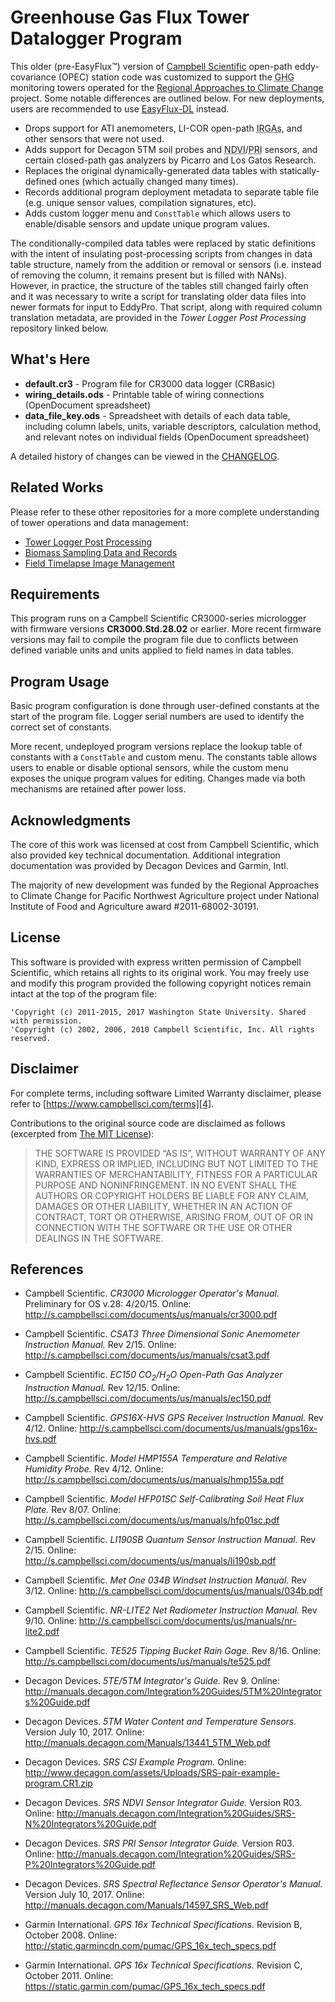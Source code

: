 # Greenhouse Gas Flux Tower Datalogger Program

This older (pre-EasyFlux&trade;) version of [Campbell Scientific][1] open-path eddy-covariance 
(OPEC) station code was customized to support the <abbr title="greenhouse gas">GHG</abbr>
monitoring towers operated for the [Regional Approaches to Climate Change][2]
project. Some notable differences are outlined below. For new deployments, users are
recommended to use [EasyFlux-DL][3] instead.

* Drops support for ATI anemometers, LI-COR open-path <abbr title="infrared gas
  analyzers">IRGAs</abbr>, and other sensors that were not used.
* Adds support for Decagon 5TM soil probes and <abbr title="Normalized Difference
  Vegetation Index">NDVI</abbr>/<abbr title="Photochemical Reflectance Index">PRI</abbr> 
  sensors, and certain closed-path gas analyzers by Picarro and Los Gatos Research.
* Replaces the original dynamically-generated data tables with statically-defined
  ones (which actually changed many times).
* Records additional program deployment metadata to separate table file (e.g. 
  unique sensor values, compilation signatures, etc).
* Adds custom logger menu and `ConstTable` which allows users to enable/disable 
  sensors and update unique program values.

The conditionally-compiled data tables were replaced by static definitions with
the intent of insulating post-processing scripts from changes in data table
structure, namely from the addition or removal or sensors (i.e. instead of
removing the column, it remains present but is filled with NANs). However, in
practice, the structure of the tables still changed fairly often and it was 
necessary to write a script for translating older data files into newer formats
for input to EddyPro. That script, along with required column translation metadata,
are provided in the *Tower Logger Post Processing* repository linked below.

## What's Here

* **default.cr3** - Program file for CR3000 data logger (CRBasic)
* **wiring_details.ods** - Printable table of wiring connections (OpenDocument spreadsheet)
* **data_file_key.ods** - Spreadsheet with details of each data table, including
  column labels, units, variable descriptors, calculation method, and relevant 
  notes on individual fields (OpenDocument spreadsheet)

A detailed history of changes can be viewed in the [CHANGELOG](CHANGELOG.md).

## Related Works

Please refer to these other repositories for a more complete understanding of
tower operations and data management:

* [Tower Logger Post Processing](https://github.com/wsular/reacchpna-eddyflux-processing)
* [Biomass Sampling Data and Records](https://github.com/wsular/reacchpna-eddyflux-biomass)
* [Field Timelapse Image Management](https://github.com/wsular/reacchpna-eddyflux-timelapse)

## Requirements

This program runs on a Campbell Scientific CR3000-series micrologger with firmware
versions **CR3000.Std.28.02** or earlier. More recent firmware versions may fail to 
compile the program file due to conflicts between defined variable units and units
applied to field names in data tables.

## Program Usage

Basic program configuration is done through user-defined constants at the start
of the program file. Logger serial numbers are used to identify the correct set
of constants.

More recent, undeployed program versions replace the lookup table of constants with a
`ConstTable` and custom menu. The constants table allows users to enable or disable 
optional sensors, while the custom menu exposes the unique program values for
editing. Changes made via both mechanisms are retained after power loss. 

## Acknowledgments

The core of this work was licensed at cost from Campbell Scientific, which also provided key technical documentation.
Additional integration documentation was provided by Decagon Devices and Garmin, Intl.

The majority of new development was funded by the Regional Approaches to Climate Change for Pacific Northwest Agriculture project under National Institute of Food and Agriculture award #2011-68002-30191.

## License

This software is provided with express written permission of Campbell Scientific, which
retains all rights to its original work. You may freely use and modify this program
provided the following copyright notices remain intact at the top of the program file:

````
'Copyright (c) 2011-2015, 2017 Washington State University. Shared with permission.
'Copyright (c) 2002, 2006, 2010 Campbell Scientific, Inc. All rights reserved.
````

## Disclaimer

For complete terms, including software Limited Warranty disclaimer, please refer to [https://www.campbellsci.com/terms][4]. 

Contributions to the original source code are disclaimed as follows (excerpted from
[The MIT License][5]): 

> THE SOFTWARE IS PROVIDED “AS IS”, WITHOUT WARRANTY OF ANY KIND, EXPRESS OR IMPLIED, INCLUDING BUT NOT LIMITED TO THE WARRANTIES OF MERCHANTABILITY, FITNESS FOR A PARTICULAR PURPOSE AND NONINFRINGEMENT. IN NO EVENT SHALL THE AUTHORS OR COPYRIGHT HOLDERS BE LIABLE FOR ANY CLAIM, DAMAGES OR OTHER LIABILITY, WHETHER IN AN ACTION OF CONTRACT, TORT OR OTHERWISE, ARISING FROM, OUT OF OR IN CONNECTION WITH THE SOFTWARE OR THE USE OR OTHER DEALINGS IN THE SOFTWARE.

## References

[1]: https://campbellsci.com
[2]: https://reacchpna.org
[3]: https://www.campbellsci.com/easyflux-dl
[4]: https://www.campbellsci.com/terms
[5]: http://www.opensource.org/licenses/MIT

* Campbell Scientific. *CR3000 Micrologger Operator's Manual.* Preliminary for OS v.28: 4/20/15.
  Online: <http://s.campbellsci.com/documents/us/manuals/cr3000.pdf>

* Campbell Scientific. *CSAT3 Three Dimensional Sonic Anemometer Instruction Manual.* Rev 2/15. 
  Online: <http://s.campbellsci.com/documents/us/manuals/csat3.pdf>

* Campbell Scientific. *EC150 CO<sub>2</sub>/H<sub>2</sub>O Open-Path Gas Analyzer Instruction Manual.* Rev 12/15.
  Online: <http://s.campbellsci.com/documents/us/manuals/ec150.pdf>

* Campbell Scientific. *GPS16X-HVS GPS Receiver Instruction Manual.* Rev 4/12.
  Online: <http://s.campbellsci.com/documents/us/manuals/gps16x-hvs.pdf>

* Campbell Scientific. *Model HMP155A Temperature and Relative Humidity Probe.* Rev 4/12.
  Online: <http://s.campbellsci.com/documents/us/manuals/hmp155a.pdf>

* Campbell Scientific. *Model HFP01SC Self-Calibrating Soil Heat Flux Plate.* Rev 8/07.
  Online: <http://s.campbellsci.com/documents/us/manuals/hfp01sc.pdf>

* Campbell Scientific. *LI190SB Quantum Sensor Instruction Manual.* Rev 2/15.
  Online: <http://s.campbellsci.com/documents/us/manuals/li190sb.pdf>

* Campbell Scientific. *Met One 034B Windset Instruction Manual.* Rev 3/12.
  Online: <http://s.campbellsci.com/documents/us/manuals/034b.pdf>

* Campbell Scientific. *NR-LITE2 Net Radiometer Instruction Manual.* Rev 9/10.
  Online: <http://s.campbellsci.com/documents/us/manuals/nr-lite2.pdf>

* Campbell Scientific. *TE525 Tipping Bucket Rain Gage.* Rev 8/16.
  Online: <http://s.campbellsci.com/documents/us/manuals/te525.pdf>

* Decagon Devices. *5TE/5TM Integrator's Guide.* Rev 9. 
  Online: <http://manuals.decagon.com/Integration%20Guides/5TM%20Integrators%20Guide.pdf>

* Decagon Devices. *5TM Water Content and Temperature Sensors.* Version July 10, 2017.
  Online: <http://manuals.decagon.com/Manuals/13441_5TM_Web.pdf>

* Decagon Devices. *SRS CSI Example Program.* 
  Online: <http://www.decagon.com/assets/Uploads/SRS-pair-example-program.CR1.zip>

* Decagon Devices. *SRS NDVI Sensor Integrator Guide.* Version R03.
  Online: <http://manuals.decagon.com/Integration%20Guides/SRS-N%20Integrators%20Guide.pdf>

* Decagon Devices. *SRS PRI Sensor Integrator Guide.* Version R03.
  Online: <http://manuals.decagon.com/Integration%20Guides/SRS-P%20Integrators%20Guide.pdf>

* Decagon Devices. *SRS Spectral Reflectance Sensor Operator's Manual.* Version July 10, 2017.
  Online: <http://manuals.decagon.com/Manuals/14597_SRS_Web.pdf>

* Garmin International. *GPS 16x Technical Specifications.* Revision B, October 2008.
  Online: <http://static.garmincdn.com/pumac/GPS_16x_tech_specs.pdf>

* Garmin International. *GPS 16x Technical Specifications.* Revision C, October 2011.
  Online: <https://static.garmin.com/pumac/GPS_16x_tech_specs.pdf>
